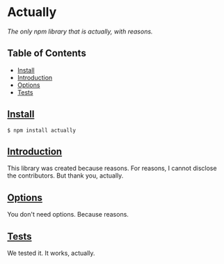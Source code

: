# Actually
_The only npm library that is actually, with reasons._
## Table of Contents
- [Install](#install)
- [Introduction](#introduction)
- [Options](#options)
- [Tests](#tests)

## [Install](#install)
```
$ npm install actually
```

## [Introduction](#introduction)
This library was created because reasons. For reasons, I cannot disclose the contributors. But thank you, actually.

## [Options](#options)
You don't need options. Because reasons.

## [Tests](#tests)
We tested it. It works, actually.
